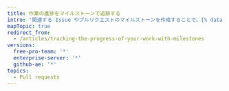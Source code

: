 ```yaml
---
title: 作業の進捗をマイルストーンで追跡する
intro: '関連する Issue やプルリクエストのマイルストーンを作成することで、{% data variables.product.product_name %} 上の作業を追跡できます。'
mapTopic: true
redirect_from:
  - /articles/tracking-the-progress-of-your-work-with-milestones
versions:
  free-pro-team: '*'
  enterprise-server: '*'
  github-ae: '*'
topics:
  - Pull requests
---
```



